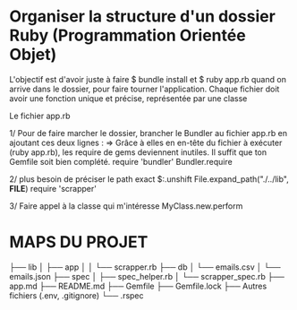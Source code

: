 # Organiser la structure d'un dossier Ruby (Programmation Orientée Objet)

L'objectif est d'avoir juste à faire $ bundle install et $ ruby app.rb quand on arrive dans le dossier, pour faire tourner l'application. Chaque fichier doit avoir une fonction unique et précise, représentée par une classe

Le fichier app.rb

1/ Pour de faire marcher le dossier, brancher le Bundler au fichier app.rb en ajoutant ces deux lignes : => Grâce à elles en en-tête du fichier à exécuter (ruby app.rb), les require de gems deviennent inutiles. Il suffit que ton Gemfile soit bien complété.
require 'bundler'
Bundler.require

2/ plus besoin de préciser le path exact
$:.unshift File.expand_path("./../lib", __FILE__)
require 'scrapper'

3/ Faire appel à la classe qui m'intéresse
MyClass.new.perform

# MAPS DU PROJET 

├── lib
│   ├── app
│   │   └── scrapper.rb
├── db
│   └── emails.csv
│   └── emails.json
├── spec
│   ├── spec_helper.rb
│   └── scrapper_spec.rb
├── app.md
├── README.md
├── Gemfile
├── Gemfile.lock
├── Autres fichiers (.env, .gitignore)
└── .rspec
